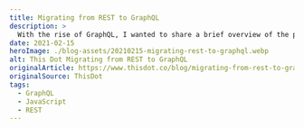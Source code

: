 ```yaml
---
title: Migrating from REST to GraphQL
description: >
  With the rise of GraphQL, I wanted to share a brief overview of the problems with traditional API solutions, the benefits of migrating to GraphQL, and strategies for migrating to a GraphQL solution.
date: 2021-02-15
heroImage: ./blog-assets/20210215-migrating-rest-to-graphql.webp
alt: This Dot Migrating from REST to GraphQL
originalArticle: https://www.thisdot.co/blog/migrating-from-rest-to-graphql
originalSource: ThisDot
tags:
  - GraphQL
  - JavaScript
  - REST
---
```

